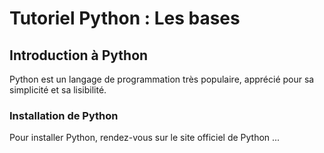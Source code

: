 # Tutoriel Python : Les bases

## Introduction à Python
Python est un langage de programmation très populaire, apprécié pour sa simplicité et sa lisibilité.

### Installation de Python
Pour installer Python, rendez-vous sur le site officiel de Python ...